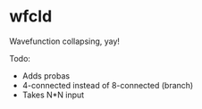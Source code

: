# wfcld
Wavefunction collapsing, yay!

Todo:
* Adds probas
* 4-connected instead of 8-connected (branch)
* Takes N*N input
